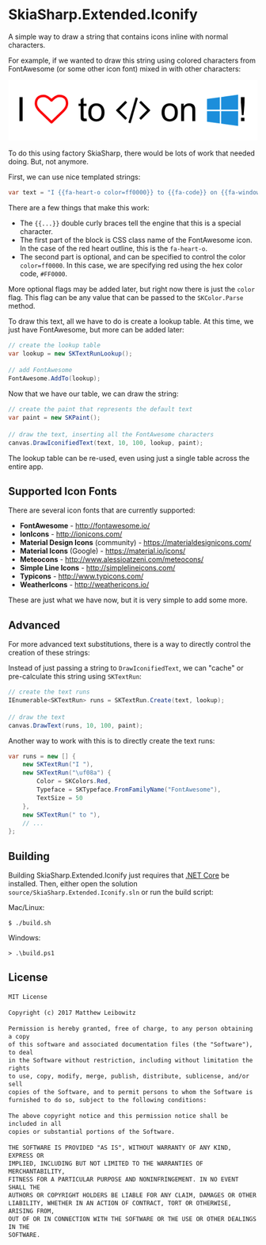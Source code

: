 # SkiaSharp.Extended.Iconify

A simple way to draw a string that contains icons inline with normal 
characters.

For example, if we wanted to draw this string using colored characters 
from FontAwesome (or some other icon font) mixed in with other characters:

![FontAwesome](images/FontAwesome.png)

To do this using factory SkiaSharp, there would be lots of work that 
needed doing. But, not anymore.

First, we can use nice templated strings:

```csharp
var text = "I {{fa-heart-o color=ff0000}} to {{fa-code}} on {{fa-windows color=1BA1E2}}!";
```

There are a few things that make this work:
 - The `{{...}}` double curly braces tell the engine that this is a 
   special character.
 - The first part of the block is CSS class name of the FontAwesome 
   icon. In the case of the red heart outline, this is the `fa-heart-o`.
 - The second part is optional, and can be specified to control the 
   color `color=ff0000`. In this case, we are specifying red using 
   the hex color code, `#FF0000`.

More optional flags may be added later, but right now there is just the
`color` flag. This flag can be any value that can be passed to the
`SKColor.Parse` method.

To draw this text, all we have to do is create a lookup table. At this
time, we just have FontAwesome, but more can be added later:

```csharp
// create the lookup table
var lookup = new SKTextRunLookup();

// add FontAwesome
FontAwesome.AddTo(lookup);
```

Now that we have our table, we can draw the string:

```csharp
// create the paint that represents the default text
var paint = new SKPaint();

// draw the text, inserting all the FontAwesome characters
canvas.DrawIconifiedText(text, 10, 100, lookup, paint);
```

The lookup table can be re-used, even using just a single table 
across the entire app.

## Supported Icon Fonts

There are several icon fonts that are currently supported:

 - **FontAwesome** - http://fontawesome.io/
 - **IonIcons** - http://ionicons.com/
 - **Material Design Icons** (community) - https://materialdesignicons.com/
 - **Material Icons** (Google) - https://material.io/icons/
 - **Meteocons** - http://www.alessioatzeni.com/meteocons/
 - **Simple Line Icons** - http://simplelineicons.com/
 - **Typicons** - http://www.typicons.com/
 - **WeatherIcons** - http://weathericons.io/

These are just what we have now, but it is very simple to add some more.

## Advanced

For more advanced text substitutions, there is a way to directly 
control the creation of these strings:

Instead of just passing a string to `DrawIconifiedText`, we can
"cache" or pre-calculate this string using `SKTextRun`:

```csharp
// create the text runs
IEnumerable<SKTextRun> runs = SKTextRun.Create(text, lookup);

// draw the text
canvas.DrawText(runs, 10, 100, paint);
```

Another way to work with this is to directly create the text runs:

```csharp
var runs = new [] {
    new SKTextRun("I "),
    new SKTextRun("\uf08a") {
        Color = SKColors.Red,
        Typeface = SKTypeface.FromFamilyName("FontAwesome"),
        TextSize = 50
    },
    new SKTextRun(" to "),
    // ...
};
```

## Building

Building SkiaSharp.Extended.Iconify just requires that [.NET Core][netcore] be 
installed. Then, either open the solution `source/SkiaSharp.Extended.Iconify.sln`
or run the build script:

Mac/Linux:

    $ ./build.sh

Windows:

    > .\build.ps1

## License

    MIT License

    Copyright (c) 2017 Matthew Leibowitz

    Permission is hereby granted, free of charge, to any person obtaining a copy
    of this software and associated documentation files (the "Software"), to deal
    in the Software without restriction, including without limitation the rights
    to use, copy, modify, merge, publish, distribute, sublicense, and/or sell
    copies of the Software, and to permit persons to whom the Software is
    furnished to do so, subject to the following conditions:

    The above copyright notice and this permission notice shall be included in all
    copies or substantial portions of the Software.

    THE SOFTWARE IS PROVIDED "AS IS", WITHOUT WARRANTY OF ANY KIND, EXPRESS OR
    IMPLIED, INCLUDING BUT NOT LIMITED TO THE WARRANTIES OF MERCHANTABILITY,
    FITNESS FOR A PARTICULAR PURPOSE AND NONINFRINGEMENT. IN NO EVENT SHALL THE
    AUTHORS OR COPYRIGHT HOLDERS BE LIABLE FOR ANY CLAIM, DAMAGES OR OTHER
    LIABILITY, WHETHER IN AN ACTION OF CONTRACT, TORT OR OTHERWISE, ARISING FROM,
    OUT OF OR IN CONNECTION WITH THE SOFTWARE OR THE USE OR OTHER DEALINGS IN THE
    SOFTWARE.

[netcore]: https://www.microsoft.com/net/core